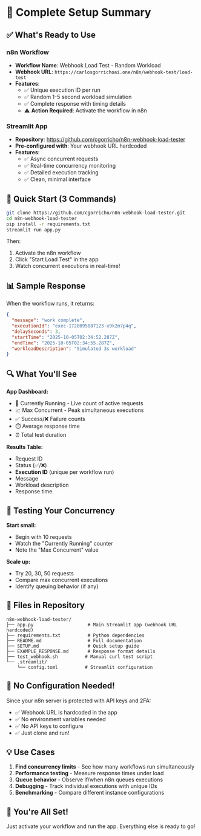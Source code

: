 # 🎯 Complete Setup Summary

## ✅ What's Ready to Use

### n8n Workflow
- **Workflow Name**: Webhook Load Test - Random Workload
- **Webhook URL**: `https://carlosgorrichoai.one/n8n/webhook-test/load-test`
- **Features**:
  - ✅ Unique execution ID per run
  - ✅ Random 1-5 second workload simulation
  - ✅ Complete response with timing details
  - ⚠️ **Action Required**: Activate the workflow in n8n

### Streamlit App
- **Repository**: https://github.com/cgorricho/n8n-webhook-load-tester
- **Pre-configured with**: Your webhook URL hardcoded
- **Features**:
  - ✅ Async concurrent requests
  - ✅ Real-time concurrency monitoring
  - ✅ Detailed execution tracking
  - ✅ Clean, minimal interface

## 🚀 Quick Start (3 Commands)

```bash
git clone https://github.com/cgorricho/n8n-webhook-load-tester.git
cd n8n-webhook-load-tester
pip install -r requirements.txt
streamlit run app.py
```

Then:
1. Activate the n8n workflow
2. Click "Start Load Test" in the app
3. Watch concurrent executions in real-time!

## 📊 Sample Response

When the workflow runs, it returns:
```json
{
  "message": "work complete",
  "executionId": "exec-1728095087123-x9k2m7p4q",
  "delaySeconds": 3,
  "startTime": "2025-10-05T02:34:52.287Z",
  "endTime": "2025-10-05T02:34:55.287Z",
  "workloadDescription": "Simulated 3s workload"
}
```

## 🔍 What You'll See

**App Dashboard:**
- 🔄 Currently Running - Live count of active requests
- 📈 Max Concurrent - Peak simultaneous executions
- ✅ Success/❌ Failure counts
- ⏱️ Average response time
- ⏰ Total test duration

**Results Table:**
- Request ID
- Status (✅/❌)
- **Execution ID** (unique per workflow run)
- Message
- Workload description
- Response time

## 🎯 Testing Your Concurrency

**Start small:**
- Begin with 10 requests
- Watch the "Currently Running" counter
- Note the "Max Concurrent" value

**Scale up:**
- Try 20, 30, 50 requests
- Compare max concurrent executions
- Identify queuing behavior (if any)

## 📝 Files in Repository

```
n8n-webhook-load-tester/
├── app.py                    # Main Streamlit app (webhook URL hardcoded)
├── requirements.txt          # Python dependencies
├── README.md                 # Full documentation
├── SETUP.md                  # Quick setup guide
├── EXAMPLE_RESPONSE.md       # Response format details
├── test_webhook.sh          # Manual curl test script
└── .streamlit/
    └── config.toml          # Streamlit configuration
```

## 🔧 No Configuration Needed!

Since your n8n server is protected with API keys and 2FA:
- ✅ Webhook URL is hardcoded in the app
- ✅ No environment variables needed
- ✅ No API keys to configure
- ✅ Just clone and run!

## 💡 Use Cases

1. **Find concurrency limits** - See how many workflows run simultaneously
2. **Performance testing** - Measure response times under load
3. **Queue behavior** - Observe if/when n8n queues executions
4. **Debugging** - Track individual executions with unique IDs
5. **Benchmarking** - Compare different instance configurations

## 🎉 You're All Set!

Just activate your workflow and run the app. Everything else is ready to go!
